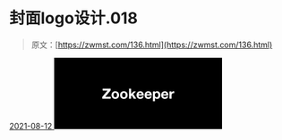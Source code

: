 <!--yml
category: 未分类
date: 0001-01-01 00:00:00
-->

# 封面logo设计.018

> 原文：[https://zwmst.com/136.html](https://zwmst.com/136.html)

   [ <time datetime="2021-08-12T09:21:24+08:00"> 2021-08-12 </time> ](https://zwmst.com/%e5%b0%81%e9%9d%a2logo%e8%ae%be%e8%ae%a1-018)  [![](img/167d253f01de261bcee331ec0eacd56a.png)](https://zwmst.com/wp-content/uploads/2021/08/1628731284-cf08fb0889eb39c.jpeg)